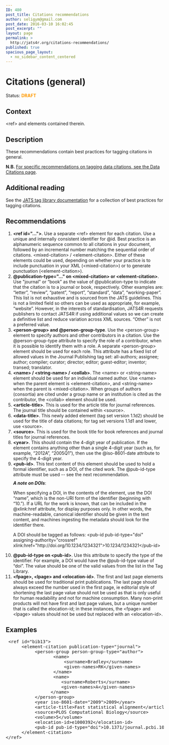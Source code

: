 ```yaml
---
ID: 480
post_title: Citations recommendations
author: seligym@gmail.com
post_date: 2016-03-10 16:02:45
post_excerpt: ""
layout: page
permalink: >
  http://jats4r.org/citations-recommendations/
published: true
spacious_page_layout:
  - no_sidebar_content_centered
---
```

<h1 class="rec-heading">Citations (general)</h1>
<span class="status">Status: <span style="color: #ff9900;"><strong>DRAFT</strong></span></span>
<h2>Context</h2>
&lt;ref&gt; and elements contained therein.
<h2>Description</h2>
These recommendations contain best practices for tagging citations in general.

<b>N.B. </b><a href="http://jats4r.org/data-citations-recommendations">For specific recommendations on tagging data citations, see the Data Citations page</a>.
<h2>Additional reading</h2>
See the <a href="http://jats.nlm.nih.gov/archiving/tag-library/1.1d3/chapter/tag-citation.html">JATS tag library documentation</a> for a collection of best practices for tagging citations.
<h2>Recommendations</h2>
<ol>
	<li><strong>&lt;ref id="..."&gt;</strong>. Use a separate &lt;ref&gt; element for each citation. Use a unique and internally consistent identifier for @id. Best practice is an alphanumeric sequence common to all citations in your document, followed by an incremental number matching the sequential order of citations.
&lt;mixed-citation&gt; / &lt;element-citation&gt;. Either of these elements could be used, depending on whether your practice is to include punctuation in your XML (&lt;mixed-citation&gt;) or to generate punctuation (&lt;element-citation&gt;).</li>
	<li><strong>@publication-type="..." on &lt;mixed-citation&gt; or &lt;element-citation&gt;</strong>. Use "journal" or “book” as the value of @publication-type to indicate that the citation is to a journal or book, respectively. Other examples are: “letter”, “review”, “patent”, “report”, “standard”, “data”, “working-paper”. This list is not exhaustive and is sourced from the JATS guidelines. This is not a limited field so others can be used as appropriate, for example, “website”. However, in the interests of standardisation, JATS4R requests publishers to contact JATS4R if using additional values so we can create a definitive list and reduce variation across XML sources. “Other” is not a preferred value.</li>
	<li><strong>&lt;person-group&gt; and @person-group-type</strong>. Use the &lt;person-group&gt; element to specify authors and other contributors in a citation. Use the @person-group-type attribute to specify the role of a contributor, when it is possible to identify them with a role. A separate &lt;person-group&gt; element should be used for each role. This attribute has a fixed list of allowed values in the Journal Publishing tag set: all-authors; assignee; author; compiler; curator; director; editor; guest-editor; inventor; transed; translator.</li>
	<li><strong>&lt;name&gt; / &lt;string-name&gt; / &lt;collab&gt;</strong>. The &lt;name&gt; or &lt;string-name&gt; element should be used for an individual named author. Use &lt;name&gt; when the parent element is &lt;element-citation&gt;, and &lt;string-name&gt; when the parent is &lt;mixed-citation&gt;. When groups of authors (consortia) are cited under a group name or an institution is cited as the contributor, the &lt;collab&gt; element should be used.</li>
	<li><strong>&lt;article-title&gt;</strong>. This is used for the article title for journal references. The journal title should be contained within &lt;source&gt;.</li>
	<li><strong>&lt;data-title&gt;</strong>. This newly added element (tag set version 1.1d2) should be used for the title of data citations; for tag set versions 1.1d1 and lower, use &lt;source&gt;.</li>
	<li><strong>&lt;source&gt;</strong>. This is used for the book title for book references and journal titles for journal references.</li>
	<li><strong>&lt;year&gt;</strong>. This should contain the 4-digit year of publication. If the element contains anything other than a single 4-digit year (such as, for example, “2012A”, “2005Q1”), then use the @iso-8601-date attribute to specify the 4-digit year.</li>
	<li><strong>&lt;pub-id&gt;</strong>. This text content of this element should be used to hold a formal identifier, such as a DOI, of the cited work. The @pub-id-type attribute must be used -- see the next recommendation.
<p class="list-note-title" style="margin:10px 0px 5px 0px"><em><strong>A note on DOIs</strong></em>:</p>
<p>When specifying a DOI, in the contents of the element, use the DOI “name”, which is the non-URI form of the identifier (beginning with “10.”). If a URL for the work is known, that can be included in the @xlink:href attribute, for display purposes only. In other words, the machine-readable, canonical identifier should be given in the text content, and machines ingesting the metadata should look for the identifier there.</p>
<p>A DOI should be tagged as follows:
&lt;pub-id pub-id-type="doi" assigning-authority="crossref" xlink:href="http://doi.org/10.1234/1234321"&gt;10.1234/1234321&lt;/pub-id&gt;</p>
</li>
	<li><strong>@pub-id-type on &lt;pub-id&gt;</strong>. Use this attribute to specify the type of the identifier. For example, a DOI would have the @pub-id-type value of “doi”. The value should be one of the valid values from the list in the Tag Library.</li>
	<li><strong>&lt;fpage&gt;, &lt;lpage&gt; and &lt;elocation-id&gt;</strong>. The first and last page elements should be used for traditional print publications. The last page should always exceed the number used in the first page, ie editorial style of shortening the last page value should not be used as that is only useful for human readability and not for machine consumption. Many non-print products will not have first and last page values, but a unique number that is called the elocation-id; in these instances, the &lt;fpage&gt; and &lt;lpage&gt; values should not be used but replaced with an &lt;elocation-id&gt;.</li>
</ol>
<h2>Examples</h2>
<pre> &lt;ref id="bib13"&gt;
      &lt;element-citation publication-type="journal"&gt;
           &lt;person-group person-group-type="author"&gt;
                  &lt;name&gt;
                      &lt;surname&gt;Bradley&lt;/surname&gt;
                      &lt;given-names&gt;RK&lt;/given-names&gt;
                  &lt;/name&gt;
                  &lt;name&gt;
                     &lt;surname&gt;Roberts&lt;/surname&gt;
                     &lt;given-names&gt;A&lt;/given-names&gt;
                 &lt;/name&gt;
           &lt;/person-group&gt;
           &lt;year iso-8601-date="2009"&gt;2009&lt;/year&gt;
           &lt;article-title&gt;Fast statistical alignment&lt;/article-title&gt;
           &lt;source&gt;PLOS Computational Biology&lt;/source&gt;
           &lt;volume&gt;5&lt;/volume&gt;
           &lt;elocation-id&gt;e1000392&lt;/elocation-id&gt;
           &lt;pub-id pub-id-type="doi"&gt;10.1371/journal.pcbi.1000392&lt;/pub-id&gt;
      &lt;/element-citation&gt;
&lt;/ref&gt; 
</pre>